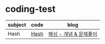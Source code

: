 # coding-test

| subject | code                                                           | blog                                                      |
| ------- | -------------------------------------------------------------- | --------------------------------------------------------- |
| Hash    | [Hash](https://github.com/seobbang/coding-test/tree/main/hash) | [해싱 - 개념 & 문제풀이](https://seohyun.palms.blog/hash) |
